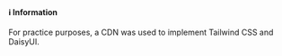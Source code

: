 <h4>ℹ️ Information</h4>
<p>For practice purposes, a CDN was used to implement Tailwind CSS and DaisyUI.</p>
<br>
  <link href="https://cdn.jsdelivr.net/npm/daisyui@4.12.23/dist/full.min.css" rel="stylesheet" type="text/css" /> <br>
  <script src="https://cdn.tailwindcss.com"></script>

